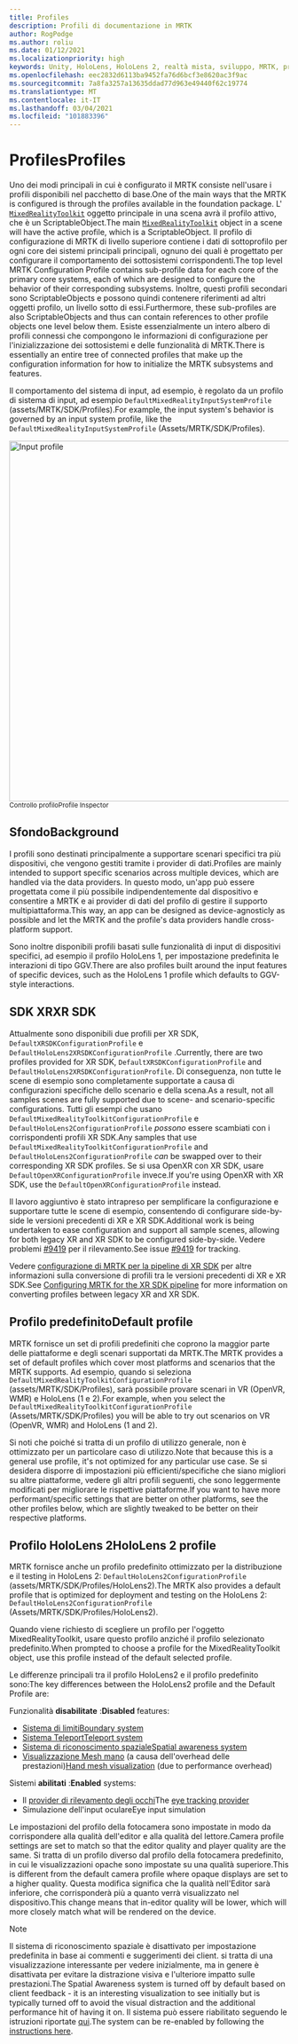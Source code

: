 ```yaml
---
title: Profiles
description: Profili di documentazione in MRTK
author: RogPodge
ms.author: roliu
ms.date: 01/12/2021
ms.localizationpriority: high
keywords: Unity, HoloLens, HoloLens 2, realtà mista, sviluppo, MRTK, profili,
ms.openlocfilehash: eec2832d6113ba9452fa76d6bcf3e8620ac3f9ac
ms.sourcegitcommit: 7a8fa3257a13635ddad77d963e49440f62c19774
ms.translationtype: MT
ms.contentlocale: it-IT
ms.lasthandoff: 03/04/2021
ms.locfileid: "101883396"
---
```

# <a name="profiles"></a><span data-ttu-id="bbfe0-104">Profiles</span><span class="sxs-lookup"><span data-stu-id="bbfe0-104">Profiles</span></span>

<span data-ttu-id="bbfe0-105">Uno dei modi principali in cui è configurato il MRTK consiste nell'usare i profili disponibili nel pacchetto di base.</span><span class="sxs-lookup"><span data-stu-id="bbfe0-105">One of the main ways that the MRTK is configured is through the profiles available in the foundation package.</span></span> <span data-ttu-id="bbfe0-106">L' [`MixedRealityToolkit`](xref:Microsoft.MixedReality.Toolkit.MixedRealityToolkit) oggetto principale in una scena avrà il profilo attivo, che è un ScriptableObject.</span><span class="sxs-lookup"><span data-stu-id="bbfe0-106">The main [`MixedRealityToolkit`](xref:Microsoft.MixedReality.Toolkit.MixedRealityToolkit) object in a scene will have the active profile, which is a ScriptableObject.</span></span> <span data-ttu-id="bbfe0-107">Il profilo di configurazione di MRTK di livello superiore contiene i dati di sottoprofilo per ogni core dei sistemi principali principali, ognuno dei quali è progettato per configurare il comportamento dei sottosistemi corrispondenti.</span><span class="sxs-lookup"><span data-stu-id="bbfe0-107">The top level MRTK Configuration Profile contains sub-profile data for each core of the primary core systems, each of which are designed to configure the behavior of their corresponding subsystems.</span></span> <span data-ttu-id="bbfe0-108">Inoltre, questi profili secondari sono ScriptableObjects e possono quindi contenere riferimenti ad altri oggetti profilo, un livello sotto di essi.</span><span class="sxs-lookup"><span data-stu-id="bbfe0-108">Furthermore, these sub-profiles are also ScriptableObjects and thus can contain references to other profile objects one level below them.</span></span> <span data-ttu-id="bbfe0-109">Esiste essenzialmente un intero albero di profili connessi che compongono le informazioni di configurazione per l'inizializzazione dei sottosistemi e delle funzionalità di MRTK.</span><span class="sxs-lookup"><span data-stu-id="bbfe0-109">There is essentially an entire tree of connected profiles that make up the configuration information for how to initialize the MRTK subsystems and features.</span></span>

<span data-ttu-id="bbfe0-110">Il comportamento del sistema di input, ad esempio, è regolato da un profilo di sistema di input, ad esempio `DefaultMixedRealityInputSystemProfile` (assets/MRTK/SDK/Profiles).</span><span class="sxs-lookup"><span data-stu-id="bbfe0-110">For example, the input system's behavior is governed by an input system profile, like the `DefaultMixedRealityInputSystemProfile` (Assets/MRTK/SDK/Profiles).</span></span>

<img src="../images/profiles/input_profile.png" width="650px" alt="Input profile" style="display:block;">
<span data-ttu-id="bbfe0-111"><sup>Controllo profilo</sup></span><span class="sxs-lookup"><span data-stu-id="bbfe0-111"><sup>Profile Inspector</sup></span></span>

## <a name="background"></a><span data-ttu-id="bbfe0-112">Sfondo</span><span class="sxs-lookup"><span data-stu-id="bbfe0-112">Background</span></span>

<span data-ttu-id="bbfe0-113">I profili sono destinati principalmente a supportare scenari specifici tra più dispositivi, che vengono gestiti tramite i provider di dati.</span><span class="sxs-lookup"><span data-stu-id="bbfe0-113">Profiles are mainly intended to support specific scenarios across multiple devices, which are handled via the data providers.</span></span> <span data-ttu-id="bbfe0-114">In questo modo, un'app può essere progettata come il più possibile indipendentemente dal dispositivo e consentire a MRTK e ai provider di dati del profilo di gestire il supporto multipiattaforma.</span><span class="sxs-lookup"><span data-stu-id="bbfe0-114">This way, an app can be designed as device-agnosticly as possible and let the MRTK and the profile's data providers handle cross-platform support.</span></span>

<span data-ttu-id="bbfe0-115">Sono inoltre disponibili profili basati sulle funzionalità di input di dispositivi specifici, ad esempio il profilo HoloLens 1, per impostazione predefinita le interazioni di tipo GGV.</span><span class="sxs-lookup"><span data-stu-id="bbfe0-115">There are also profiles built around the input features of specific devices, such as the HoloLens 1 profile which defaults to GGV-style interactions.</span></span>

## <a name="xr-sdk"></a><span data-ttu-id="bbfe0-116">SDK XR</span><span class="sxs-lookup"><span data-stu-id="bbfe0-116">XR SDK</span></span>

<span data-ttu-id="bbfe0-117">Attualmente sono disponibili due profili per XR SDK, `DefaultXRSDKConfigurationProfile` e `DefaultHoloLens2XRSDKConfigurationProfile` .</span><span class="sxs-lookup"><span data-stu-id="bbfe0-117">Currently, there are two profiles provided for XR SDK, `DefaultXRSDKConfigurationProfile` and `DefaultHoloLens2XRSDKConfigurationProfile`.</span></span> <span data-ttu-id="bbfe0-118">Di conseguenza, non tutte le scene di esempio sono completamente supportate a causa di configurazioni specifiche dello scenario e della scena.</span><span class="sxs-lookup"><span data-stu-id="bbfe0-118">As a result, not all samples scenes are fully supported due to scene- and scenario-specific configurations.</span></span> <span data-ttu-id="bbfe0-119">Tutti gli esempi che usano `DefaultMixedRealityToolkitConfigurationProfile` e `DefaultHoloLens2ConfigurationProfile` _possono_ essere scambiati con i corrispondenti profili XR SDK.</span><span class="sxs-lookup"><span data-stu-id="bbfe0-119">Any samples that use `DefaultMixedRealityToolkitConfigurationProfile` and `DefaultHoloLens2ConfigurationProfile` _can_ be swapped over to their corresponding XR SDK profiles.</span></span> <span data-ttu-id="bbfe0-120">Se si usa OpenXR con XR SDK, usare `DefaultOpenXRConfigurationProfile` invece.</span><span class="sxs-lookup"><span data-stu-id="bbfe0-120">If you're using OpenXR with XR SDK, use the `DefaultOpenXRConfigurationProfile` instead.</span></span>

<span data-ttu-id="bbfe0-121">Il lavoro aggiuntivo è stato intrapreso per semplificare la configurazione e supportare tutte le scene di esempio, consentendo di configurare side-by-side le versioni precedenti di XR e XR SDK.</span><span class="sxs-lookup"><span data-stu-id="bbfe0-121">Additional work is being undertaken to ease configuration and support all sample scenes, allowing for both legacy XR and XR SDK to be configured side-by-side.</span></span> <span data-ttu-id="bbfe0-122">Vedere problemi [#9419](https://github.com/microsoft/MixedRealityToolkit-Unity/issues/9419) per il rilevamento.</span><span class="sxs-lookup"><span data-stu-id="bbfe0-122">See issue [#9419](https://github.com/microsoft/MixedRealityToolkit-Unity/issues/9419) for tracking.</span></span>

<span data-ttu-id="bbfe0-123">Vedere [configurazione di MRTK per la pipeline di XR SDK](../../configuration/getting-started-with-mrtk-and-xrsdk.md#configuring-mrtk-for-the-xr-sdk-pipeline) per altre informazioni sulla conversione di profili tra le versioni precedenti di XR e XR SDK.</span><span class="sxs-lookup"><span data-stu-id="bbfe0-123">See [Configuring MRTK for the XR SDK pipeline](../../configuration/getting-started-with-mrtk-and-xrsdk.md#configuring-mrtk-for-the-xr-sdk-pipeline) for more information on converting profiles between legacy XR and XR SDK.</span></span>

## <a name="default-profile"></a><span data-ttu-id="bbfe0-124">Profilo predefinito</span><span class="sxs-lookup"><span data-stu-id="bbfe0-124">Default profile</span></span>

<span data-ttu-id="bbfe0-125">MRTK fornisce un set di profili predefiniti che coprono la maggior parte delle piattaforme e degli scenari supportati da MRTK.</span><span class="sxs-lookup"><span data-stu-id="bbfe0-125">The MRTK provides a set of default profiles which cover most platforms and scenarios that the MRTK supports.</span></span> <span data-ttu-id="bbfe0-126">Ad esempio, quando si seleziona `DefaultMixedRealityToolkitConfigurationProfile` (assets/MRTK/SDK/Profiles), sarà possibile provare scenari in VR (OpenVR, WMR) e HoloLens (1 e 2).</span><span class="sxs-lookup"><span data-stu-id="bbfe0-126">For example, when you select the `DefaultMixedRealityToolkitConfigurationProfile` (Assets/MRTK/SDK/Profiles) you will be able to try out scenarios on VR (OpenVR, WMR) and HoloLens (1 and 2).</span></span>

<span data-ttu-id="bbfe0-127">Si noti che poiché si tratta di un profilo di utilizzo generale, non è ottimizzato per un particolare caso di utilizzo.</span><span class="sxs-lookup"><span data-stu-id="bbfe0-127">Note that because this is a general use profile, it's not optimized for any particular use case.</span></span> <span data-ttu-id="bbfe0-128">Se si desidera disporre di impostazioni più efficienti/specifiche che siano migliori su altre piattaforme, vedere gli altri profili seguenti, che sono leggermente modificati per migliorare le rispettive piattaforme.</span><span class="sxs-lookup"><span data-stu-id="bbfe0-128">If you want to have more performant/specific settings that are better on other platforms, see the other profiles below, which are slightly tweaked to be better on their respective platforms.</span></span>

## <a name="hololens-2-profile"></a><span data-ttu-id="bbfe0-129">Profilo HoloLens 2</span><span class="sxs-lookup"><span data-stu-id="bbfe0-129">HoloLens 2 profile</span></span>

<span data-ttu-id="bbfe0-130">MRTK fornisce anche un profilo predefinito ottimizzato per la distribuzione e il testing in HoloLens 2: `DefaultHoloLens2ConfigurationProfile` (assets/MRTK/SDK/Profiles/HoloLens2).</span><span class="sxs-lookup"><span data-stu-id="bbfe0-130">The MRTK also provides a default profile that is optimized for deployment and testing on the HoloLens 2: `DefaultHoloLens2ConfigurationProfile` (Assets/MRTK/SDK/Profiles/HoloLens2).</span></span>

<span data-ttu-id="bbfe0-131">Quando viene richiesto di scegliere un profilo per l'oggetto MixedRealityToolkit, usare questo profilo anziché il profilo selezionato predefinito.</span><span class="sxs-lookup"><span data-stu-id="bbfe0-131">When prompted to choose a profile for the MixedRealityToolkit object, use this profile instead of the default selected profile.</span></span>

<span data-ttu-id="bbfe0-132">Le differenze principali tra il profilo HoloLens2 e il profilo predefinito sono:</span><span class="sxs-lookup"><span data-stu-id="bbfe0-132">The key differences between the HoloLens2 profile and the Default Profile are:</span></span>

<span data-ttu-id="bbfe0-133">Funzionalità **disabilitate** :</span><span class="sxs-lookup"><span data-stu-id="bbfe0-133">**Disabled** features:</span></span>

- [<span data-ttu-id="bbfe0-134">Sistema di limiti</span><span class="sxs-lookup"><span data-stu-id="bbfe0-134">Boundary system</span></span>](../boundary/boundary-system-getting-started.md)
- [<span data-ttu-id="bbfe0-135">Sistema Teleport</span><span class="sxs-lookup"><span data-stu-id="bbfe0-135">Teleport system</span></span>](../teleport-system/teleport-system.md)
- [<span data-ttu-id="bbfe0-136">Sistema di riconoscimento spaziale</span><span class="sxs-lookup"><span data-stu-id="bbfe0-136">Spatial awareness system</span></span>](../spatial-awareness/spatial-awareness-getting-started.md)
- <span data-ttu-id="bbfe0-137">[Visualizzazione Mesh mano](../input/hand-tracking.md) (a causa dell'overhead delle prestazioni)</span><span class="sxs-lookup"><span data-stu-id="bbfe0-137">[Hand mesh visualization](../input/hand-tracking.md) (due to performance overhead)</span></span>

<span data-ttu-id="bbfe0-138">Sistemi **abilitati** :</span><span class="sxs-lookup"><span data-stu-id="bbfe0-138">**Enabled** systems:</span></span>

- <span data-ttu-id="bbfe0-139">Il [provider di rilevamento degli occhi](../input/eye-tracking/eye-tracking-main.md)</span><span class="sxs-lookup"><span data-stu-id="bbfe0-139">The [eye tracking provider](../input/eye-tracking/eye-tracking-main.md)</span></span>
- <span data-ttu-id="bbfe0-140">Simulazione dell'input oculare</span><span class="sxs-lookup"><span data-stu-id="bbfe0-140">Eye input simulation</span></span>

<span data-ttu-id="bbfe0-141">Le impostazioni del profilo della fotocamera sono impostate in modo da corrispondere alla qualità dell'editor e alla qualità del lettore.</span><span class="sxs-lookup"><span data-stu-id="bbfe0-141">Camera profile settings are set to match so that the editor quality and player quality are the same.</span></span> <span data-ttu-id="bbfe0-142">Si tratta di un profilo diverso dal profilo della fotocamera predefinito, in cui le visualizzazioni opache sono impostate su una qualità superiore.</span><span class="sxs-lookup"><span data-stu-id="bbfe0-142">This is different from the default camera profile where opaque displays are set to a higher quality.</span></span> <span data-ttu-id="bbfe0-143">Questa modifica significa che la qualità nell'Editor sarà inferiore, che corrisponderà più a quanto verrà visualizzato nel dispositivo.</span><span class="sxs-lookup"><span data-stu-id="bbfe0-143">This change means that in-editor quality will be lower, which will more closely match what will be rendered on the device.</span></span>

> [!NOTE]
> <span data-ttu-id="bbfe0-144">Il sistema di riconoscimento spaziale è disattivato per impostazione predefinita in base ai commenti e suggerimenti dei client. si tratta di una visualizzazione interessante per vedere inizialmente, ma in genere è disattivata per evitare la distrazione visiva e l'ulteriore impatto sulle prestazioni.</span><span class="sxs-lookup"><span data-stu-id="bbfe0-144">The Spatial Awareness system is turned off by default based on client feedback - it is an interesting visualization to see initially but is typically turned off to avoid the visual distraction and the additional performance hit of having it on.</span></span> <span data-ttu-id="bbfe0-145">Il sistema può essere riabilitato seguendo le istruzioni riportate [qui](../spatial-awareness/spatial-awareness-getting-started.md).</span><span class="sxs-lookup"><span data-stu-id="bbfe0-145">The system can be re-enabled by following the [instructions here](../spatial-awareness/spatial-awareness-getting-started.md).</span></span>
